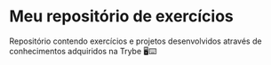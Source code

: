 # Meu repositório de exercícios

Repositório contendo exercícios e projetos desenvolvidos através de conhecimentos adquiridos na Trybe 🖥️⌨️
